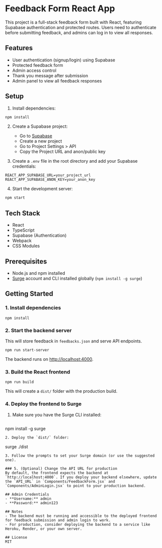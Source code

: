 # Feedback Form React App

This project is a full-stack feedback form built with React, featuring Supabase authentication and protected routes. Users need to authenticate before submitting feedback, and admins can log in to view all responses.

## Features
- User authentication (signup/login) using Supabase
- Protected feedback form
- Admin access control
- Thank you message after submission
- Admin panel to view all feedback responses

## Setup

1. Install dependencies:
```bash
npm install
```

2. Create a Supabase project:
   - Go to [Supabase](https://supabase.com)
   - Create a new project
   - Go to Project Settings > API
   - Copy the Project URL and anon/public key

3. Create a `.env` file in the root directory and add your Supabase credentials:
```env
REACT_APP_SUPABASE_URL=your_project_url
REACT_APP_SUPABASE_ANON_KEY=your_anon_key
```

4. Start the development server:
```bash
npm start
```

## Tech Stack
- React
- TypeScript
- Supabase (Authentication)
- Webpack
- CSS Modules

## Prerequisites
- Node.js and npm installed
- [Surge](https://surge.sh/) account and CLI installed globally (`npm install -g surge`)

## Getting Started

### 1. Install dependencies
```
npm install
```

### 2. Start the backend server
This will store feedback in `feedbacks.json` and serve API endpoints.
```
npm run start-server
```
The backend runs on [http://localhost:4000](http://localhost:4000).

### 3. Build the React frontend
```
npm run build
```
This will create a `dist/` folder with the production build.

### 4. Deploy the frontend to Surge
1. Make sure you have the Surge CLI installed:
   ```
npm install -g surge
   ```
2. Deploy the `dist/` folder:
   ```
surge ./dist
   ```
3. Follow the prompts to set your Surge domain (or use the suggested one).

### 5. (Optional) Change the API URL for production
By default, the frontend expects the backend at `http://localhost:4000`. If you deploy your backend elsewhere, update the `API_URL` in `Components/FeedbackForm.jsx` and `Components/AdminLogin.jsx` to point to your production backend.

## Admin Credentials
- **Username:** admin
- **Password:** admin123

## Notes
- The backend must be running and accessible to the deployed frontend for feedback submission and admin login to work.
- For production, consider deploying the backend to a service like Heroku, Render, or your own server.

## License
MIT 